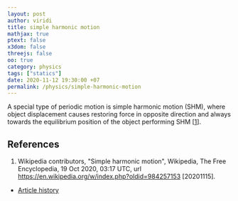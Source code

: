 ```yaml
---
layout: post
author: viridi
title: simple harmonic motion
mathjax: true
ptext: false
x3dom: false
threejs: false
oo: true
category: physics
tags: ["statics"]
date: 2020-11-12 19:30:00 +07
permalink: /physics/simple-harmonic-motion
---
```

A special type of periodic motion is simple harmonic motion (SHM), where object displacement causes restoring force in opposite direction and always towards the equilibrium position of the object performing SHM [[1](#ref1)].


## References
1. <a name="ref1"></a>Wikipedia contributors, "Simple harmonic motion", Wikipedia, The Free Encyclopedia, 19 Oct 2020, 03:17 UTC, url <https://en.wikipedia.org/w/index.php?oldid=984257153> [20201115].

+ [Article history](https://github.com/butiran/butiran.github.io/commits/master/_posts/phys/2020-11-12-simple-harmonic-motion.md)
